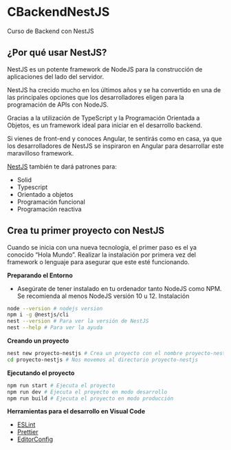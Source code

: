 # CBackendNestJS
Curso de Backend con NestJS

## ¿Por qué usar NestJS?
  NestJS es un potente framework de NodeJS para la construcción de aplicaciones del lado del servidor.

  NestJS ha crecido mucho en los últimos años y se ha convertido en una de las principales opciones que los desarrolladores eligen para la programación de APIs con NodeJS.

  Gracias a la utilización de TypeScript y la Programación Orientada a Objetos, es un framework ideal para iniciar en el desarrollo backend.

  Si vienes de front-end y conoces Angular, te sentirás como en casa, ya que los desarrolladores de NestJS se inspiraron en Angular para desarrollar este maravilloso framework.

  [NestJS](https://nestjs.com/) también te dará patrones para:
  - Solid
  - Typescript
  - Orientado a objetos
  - Programación funcional
  - Programación reactiva

## Crea tu primer proyecto con NestJS
  Cuando se inicia con una nueva tecnología, el primer paso es el ya conocido “Hola Mundo”. Realizar la instalación por primera vez del framework o lenguaje para asegurar que este esté funcionando.

  **Preparando el Entorno**
  - Asegúrate de tener instalado en tu ordenador tanto NodeJS como NPM. Se recomienda al menos NodeJS versión 10 u 12.
  Instalación
  ```bash
  node --version # nodejs version
  npm i -g @nestjs/cli 
  nest --version # Para ver la versión de NestJS
  nest --help # Para ver la ayuda
  ```

  **Creando un proyecto**
  ```bash
  nest new proyecto-nestjs # Crea un proyecto con el nombre proyecto-nestjs
  cd proyecto-nestjs # Nos movemos al directorio proyecto-nestjs
  ```
  **Ejecutando el proyecto**
  ```bash
  npm run start # Ejecuta el proyecto
  npm run dev # Ejecuta el proyecto en modo desarrollo
  npm run build # Ejecuta el proyecto en modo producción
  ```
  **Herramientas para el desarrollo en Visual Code**
  - [ESLint](https://marketplace.visualstudio.com/items?itemName=dbaeumer.vscode-eslint)
  - [Prettier](https://marketplace.visualstudio.com/items?itemName=esbenp.prettier-vscode)
  - [EditorConfig](https://marketplace.visualstudio.com/items?itemName=EditorConfig.EditorConfig)